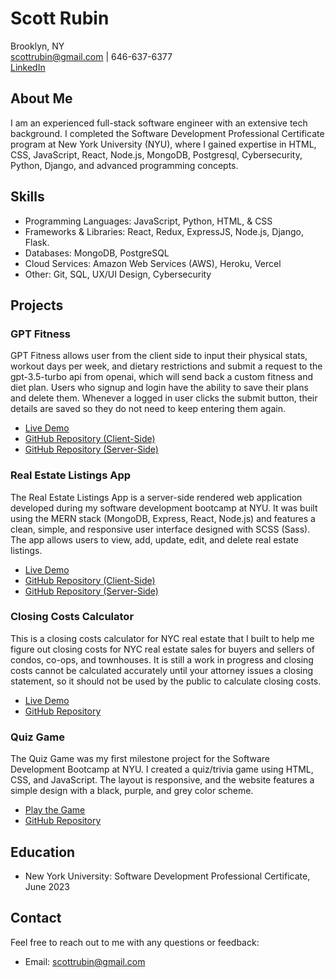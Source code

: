# Scott Rubin

Brooklyn, NY  
scottrubin@gmail.com | 646-637-6377  
[LinkedIn](linkedin.com/in/srubin)

## About Me

I am an experienced full-stack software engineer with an extensive tech background. I completed the Software Development Professional Certificate program at New York University (NYU), where I gained expertise in HTML, CSS, JavaScript, React, Node.js, MongoDB, Postgresql, Cybersecurity, Python, Django, and advanced programming concepts.

## Skills

- Programming Languages: JavaScript, Python, HTML, & CSS
- Frameworks & Libraries: React, Redux, ExpressJS, Node.js, Django, Flask.
- Databases: MongoDB, PostgreSQL
- Cloud Services: Amazon Web Services (AWS), Heroku, Vercel
- Other: Git, SQL, UX/UI Design, Cybersecurity

## Projects

### GPT Fitness

GPT Fitness allows user from the client side to input their physical stats, workout days per week, and dietary restrictions and submit a request to the gpt-3.5-turbo api from openai, which will send back a custom fitness and diet plan. Users who signup and login have the ability to save their plans and delete them. Whenever a logged in user clicks the submit button, their details are saved so they do not need to keep entering them again.

- [Live Demo](https://gpt-fitness-chi.vercel.app/)
- [GitHub Repository (Client-Side)](https://github.com/8cott/gpt-fitness-client)
- [GitHub Repository (Server-Side)](https://github.com/8cott/gpt-fitness-server)

### Real Estate Listings App

The Real Estate Listings App is a server-side rendered web application developed during my software development bootcamp at NYU. It was built using the MERN stack (MongoDB, Express, React, Node.js) and features a clean, simple, and responsive user interface designed with SCSS (Sass). The app allows users to view, add, update, edit, and delete real estate listings.

- [Live Demo](https://listings-app-client.vercel.app/)
- [GitHub Repository (Client-Side)](https://github.com/8cott/listings-app-client)
- [GitHub Repository (Server-Side)](https://github.com/8cott/listings-app-server)

### Closing Costs Calculator

This is a closing costs calculator for NYC real estate that I built to help me figure out closing costs for NYC real estate sales for buyers and sellers of condos, co-ops, and townhouses.
It is still a work in progress and closing costs cannot be calculated accurately until your attorney issues a closing statement, so it should not be used by the public to calculate closing costs.

- [Live Demo](https://cccalc.vercel.app/)
- [GitHub Repository](https://github.com/8cott/cccalc)

### Quiz Game

The Quiz Game was my first milestone project for the Software Development Bootcamp at NYU. I created a quiz/trivia game using HTML, CSS, and JavaScript. The layout is responsive, and the website features a simple design with a black, purple, and grey color scheme.

- [Play the Game](https://8cott.github.io/quiz-game/)
- [GitHub Repository](https://github.com/8cott/quiz-game)

## Education

- New York University: Software Development Professional Certificate, June 2023

## Contact

Feel free to reach out to me with any questions or feedback:

- Email: scottrubin@gmail.com
